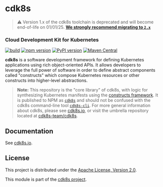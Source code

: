 # cdk8s

> ⚠️ Version 1.x of the cdk8s toolchain is deprecated and will become end-of-life on 01/01/25.
> **[We strongly recommend migrating to `2.x`](https://cdk8s.io/docs/latest/migrating-from-1.x/)**

### Cloud Development Kit for Kubernetes

[![build](https://github.com/cdk8s-team/cdk8s-core/workflows/release/badge.svg)](https://github.com/cdk8s-team/cdk8s-core/actions/workflows/release.yml)
[![npm version](https://badge.fury.io/js/cdk8s.svg)](https://badge.fury.io/js/cdk8s)
[![PyPI version](https://badge.fury.io/py/cdk8s.svg)](https://badge.fury.io/py/cdk8s)
[![Maven Central](https://maven-badges.herokuapp.com/maven-central/org.cdk8s/cdk8s/badge.svg)](https://maven-badges.herokuapp.com/maven-central/org.cdk8s/cdk8s)

**cdk8s** is a software development framework for defining Kubernetes
applications using rich object-oriented APIs. It allows developers to leverage
the full power of software in order to define abstract components called
"constructs" which compose Kubernetes resources or other constructs into
higher-level abstractions.

> **Note:** This repository is the "core library" of cdk8s, with logic for synthesizing Kubernetes manifests using the [constructs framework](https://github.com/aws/constructs). It is published to NPM as [`cdk8s`](https://www.npmjs.com/package/cdk8s) and should not be confused with the cdk8s command-line tool [`cdk8s-cli`](https://www.npmjs.com/package/cdk8s-cli). For more general information about cdk8s, please see [cdk8s.io](https://cdk8s.io), or visit the umbrella repository located at [cdk8s-team/cdk8s](https://github.com/cdk8s-team/cdk8s).

## Documentation

See [cdk8s.io](https://cdk8s.io).

## License

This project is distributed under the [Apache License, Version 2.0](./LICENSE).

This module is part of the [cdk8s project](https://github.com/cdk8s-team/cdk8s).
